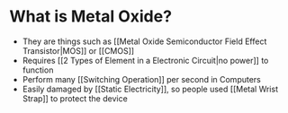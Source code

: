 # What is Metal Oxide?
- They are things such as [[Metal Oxide Semiconductor Field Effect Transistor|MOS]] or [[CMOS]]
- Requires [[2 Types of Element in a Electronic Circuit|no power]] to function
- Perform many [[Switching Operation]] per second in Computers
- Easily damaged by [[Static Electricity]], so people used [[Metal Wrist Strap]] to protect the device